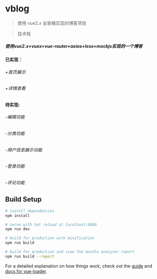# vblog

>  使用 vue2.x 全家桶实现的博客项目

>技术栈
 
##### 使用vue2.x+vuex+vue-router+axios+less+mockjs实现的一个博客

####  已实现：

###### +首页展示
###### +详情查看


#### 待实现:


###### -编辑功能
###### -分类功能
###### -用户信息展示功能
###### -登录功能
###### -评论功能
     

## Build Setup

``` bash
# install dependencies
npm install

# serve with hot reload at localhost:8080
npm run dev

# build for production with minification
npm run build

# build for production and view the bundle analyzer report
npm run build --report
```

For a detailed explanation on how things work, check out the [guide](http://vuejs-templates.github.io/webpack/) and [docs for vue-loader](http://vuejs.github.io/vue-loader).
